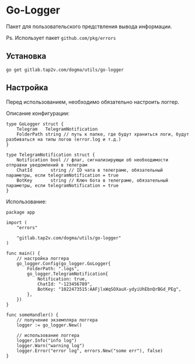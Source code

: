 # Go-Logger

Пакет для пользовательского предствления вывода информации.

Ps. Использует пакет `github.com/pkg/errors`

## Установка

`go get gitlab.tap2v.com/dogma/utils/go-logger`

## Настройка

Перед использованием, необходимо обязательно настроить логгер.

Описание конфигурации:
```
type GoLogger struct {
	Telegram   TelegramNotification
	FolderPath string // путь к папке, где будут храниться логи, будут разбиваться на типы логов (error.log и т.д.) 
}

type TelegramNotification struct {
	Notification bool // флаг, сигнализирующи об необходимости отправки уведомлений в телеграм
	ChatId       string // ID чата в телеграме, обязательный параметры, если telegramNotification = true
	BotKey       string // Ключ бота в телеграме, обязательный параметры, если telegramNotification = true
}
```

Использование:
```
package app

import (
	"errors"

	"gitlab.tap2v.com/dogma/utils/go-logger"
)

func main() {
	// настройка логгера
	go_logger.Config(go_logger.GoLogger{
		FolderPath: ".logs",
		go_logger.TelegramNotification{
			Notification: true,
			ChatId: "-123456789",
			BotKey: "1022473515:AAFjlxWqSOXauX-ydyiUhEbnQrBGd_PEg",
		},
	})
}

func someHandler() {
	// получение экземпляра логгера
	logger := go_logger.New()

	// использование логгера
	logger.Info("info log")
	logger.Warn("warning log")
	logger.Error("error log", errors.New("some err"), false)
}
```
